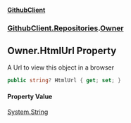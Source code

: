 #### [GithubClient](index.md 'index')
### [GithubClient.Repositories](GithubClient.Repositories.md 'GithubClient.Repositories').[Owner](GithubClient.Repositories.Owner.md 'GithubClient.Repositories.Owner')

## Owner.HtmlUrl Property

A Url to view this object in a browser

```csharp
public string? HtmlUrl { get; set; }
```

#### Property Value
[System.String](https://docs.microsoft.com/en-us/dotnet/api/System.String 'System.String')